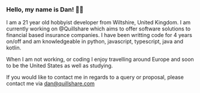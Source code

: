 ### Hello, my name is Dan! 👋🏼
I am a 21 year old hobbyist developer from Wiltshire, United Kingdom. I am currently working on @Quillshare which aims to offer software solutions to financial based insurance companies. I have been writting code for 4 years on/off and am knowledgeable in python, javascript, typescript, java and kotlin.

When I am not working, or coding I enjoy travelling around Europe and soon to be the United States as well as studying.

If you would like to contact me in regards to a query or proposal, please contact me via dan@quillshare.com
